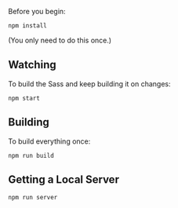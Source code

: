 Before you begin:

```
npm install
```

(You only need to do this once.)

## Watching

To build the Sass and keep building it on changes:

```
npm start
```

## Building

To build everything once:

```
npm run build
```

## Getting a Local Server

```
npm run server
```

